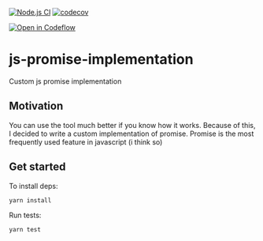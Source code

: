[![Node.js CI](https://github.com/DimaAmega/js-promise-implementation/actions/workflows/tests.js.yml/badge.svg)](https://github.com/DimaAmega/js-promise-implementation/actions/workflows/tests.js.yml)
[![codecov](https://codecov.io/gh/DimaAmega/js-promise-implementation/branch/master/graph/badge.svg?token=CN0U5HMU0N)](https://codecov.io/gh/DimaAmega/js-promise-implementation)

[![Open in Codeflow](https://developer.stackblitz.com/img/open_in_codeflow.svg)](https:///pr.new/DimaAmega/js-promise-implementation)

# js-promise-implementation

Custom js promise implementation

## Motivation

You can use the tool much better if you know how it works. Because of this, I decided to write a custom implementation of promise. Promise is the most frequently used feature in javascript (i think so)

## Get started
To install deps:
```shell
yarn install 
```

Run tests:
```shell
yarn test 
```
